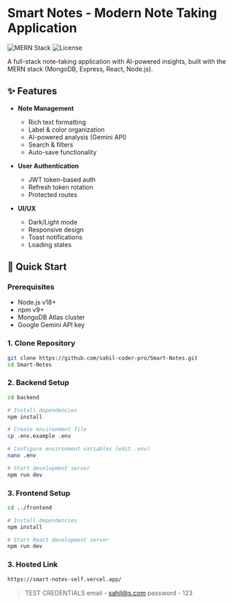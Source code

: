 # Smart Notes - Modern Note Taking Application

![MERN Stack](https://img.shields.io/badge/Stack-MERN-brightgreen)
![License](https://img.shields.io/badge/License-MIT-blue)

A full-stack note-taking application with AI-powered insights, built with the MERN stack (MongoDB, Express, React, Node.js).

## ✨ Features

- **Note Management**
  - Rich text formatting
  - Label & color organization
  - AI-powered analysis (Gemini API)
  - Search & filters
  - Auto-save functionality

- **User Authentication**
  - JWT token-based auth
  - Refresh token rotation
  - Protected routes

- **UI/UX**
  - Dark/Light mode
  - Responsive design
  - Toast notifications
  - Loading states

## 🚀 Quick Start

### Prerequisites
- Node.js v18+
- npm v9+
- MongoDB Atlas cluster
- Google Gemini API key

### 1. Clone Repository
```bash
git clone https://github.com/sahil-coder-pro/Smart-Notes.git
cd Smart-Notes
```

### 2. Backend Setup
```bash
cd backend

# Install dependencies
npm install

# Create environment file
cp .env.example .env

# Configure environment variables (edit .env)
nano .env

# Start development server
npm run dev
```

### 3. Frontend Setup
```bash
cd ../frontend

# Install dependencies
npm install

# Start React development server
npm run dev
```

### 3. Hosted Link
```bash
https://smart-notes-self.vercel.app/
```
> TEST CREDENTIALS email - sahil@s.com    password - 123
